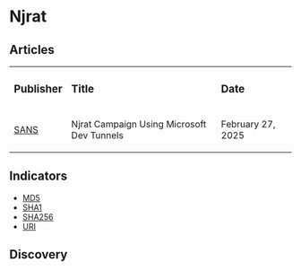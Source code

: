 # Njrat

## Articles
<table>
  <tr>
    <td>
      <h3>Publisher</h3>
    </td>
    <td>
      <h3>Title</h3>
    </td>
    <td>
      <h3>Date</h3>
    </td>
  </tr>
   <tr>
    <td>
      <a href="https://isc.sans.edu/diary/rss/31724">SANS</a>
    </td>
    <td>
      <p>Njrat Campaign Using Microsoft Dev Tunnels</p>
    </td>
    <td>
      <p>February 27, 2025</p>
    </td>
  </tr>
</table>


## Indicators
- <a href="https://github.com/PudgyDragon/IOCs/blob/main/All/njRAT/samples.md5">MD5</a>
- <a href="https://github.com/PudgyDragon/IOCs/blob/main/All/njRAT/samples.sha1">SHA1</a>
- <a href="https://github.com/PudgyDragon/IOCs/blob/main/All/njRAT/samples.sha256">SHA256</a>
- <a href="https://github.com/PudgyDragon/IOCs/blob/main/All/njRAT/uri.txt">URI</a>

## Discovery
